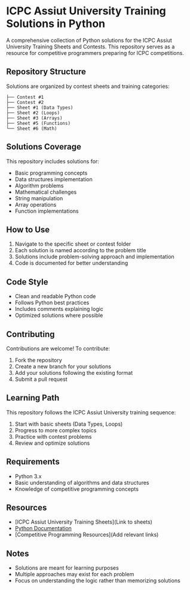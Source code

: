 # ICPC Assiut University Training Solutions in Python

A comprehensive collection of Python solutions for the ICPC Assiut University Training Sheets and Contests. This repository serves as a resource for competitive programmers preparing for ICPC competitions.

## Repository Structure

Solutions are organized by contest sheets and training categories:

```
├── Contest #1
├── Contest #2
├── Sheet #1 (Data Types)
├── Sheet #2 (Loops)
├── Sheet #3 (Arrays)
├── Sheet #5 (Functions)
└── Sheet #6 (Math)
```

## Solutions Coverage

This repository includes solutions for:
- Basic programming concepts
- Data structures implementation
- Algorithm problems
- Mathematical challenges
- String manipulation
- Array operations
- Function implementations

## How to Use

1. Navigate to the specific sheet or contest folder
2. Each solution is named according to the problem title
3. Solutions include problem-solving approach and implementation
4. Code is documented for better understanding

## Code Style

- Clean and readable Python code
- Follows Python best practices
- Includes comments explaining logic
- Optimized solutions where possible

## Contributing

Contributions are welcome! To contribute:
1. Fork the repository
2. Create a new branch for your solutions
3. Add your solutions following the existing format
4. Submit a pull request

## Learning Path

This repository follows the ICPC Assiut University training sequence:
1. Start with basic sheets (Data Types, Loops)
2. Progress to more complex topics
3. Practice with contest problems
4. Review and optimize solutions

## Requirements

- Python 3.x
- Basic understanding of algorithms and data structures
- Knowledge of competitive programming concepts

## Resources

- [ICPC Assiut University Training Sheets](Link to sheets)
- [Python Documentation](https://docs.python.org/)
- [Competitive Programming Resources](Add relevant links)

## Notes

- Solutions are meant for learning purposes
- Multiple approaches may exist for each problem
- Focus on understanding the logic rather than memorizing solutions

